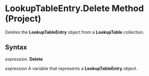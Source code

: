 
# LookupTableEntry.Delete Method (Project)

Deletes the  **LookupTableEntry** object from a **LookupTable** collection.


## Syntax

 _expression_. **Delete**

 _expression_ A variable that represents a **LookupTableEntry** object.

